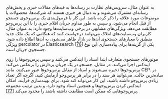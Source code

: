 به عنوان مثال، سرویس‌های نظارت بر رسانه‌ها به فیدهای مقالات خبری و پخش‌های رسانه‌ای مشترک می‌شوند و به دنبال هر خبری هستند که شرکت‌ها، محصولات یا موضوعات مورد علاقه را ذکر کرده باشد. این کار با فرمول‌بندی یک پرس‌وجوی جستجو از قبل انجام می‌شود، و سپس به طور مداوم جریان اقلام خبری را با این پرس‌وجو مطابقت می‌دهد. ویژگی‌های مشابهی در برخی وب‌سایت‌ها وجود دارد: به عنوان مثال، کاربران وب‌سایت‌های املاک می‌توانند درخواست کنند که هنگامی که یک ملک جدید منطبق با معیارهای جستجوی آن‌ها در بازار ظاهر می‌شود، به آن‌ها اطلاع داده شود. ویژگی percolator در Elasticsearch
[[76](ch11.html#Banon2011hw)] یکی از گزینه‌ها برای پیاده‌سازی این نوع جستجوی جریان است.

موتورهای جستجوی متعارف ابتدا اسناد را ایندکس می‌کنند و سپس پرس‌وجوها را روی ایندکس اجرا می‌کنند. در مقابل، جستجو در یک جریان پردازش را برعکس می‌کند: پرس‌وجوها ذخیره می‌شوند و اسناد از مقابل پرس‌وجوها عبور می‌کنند، مانند CEP. در ساده‌ترین حالت، می‌توانید هر سند را در برابر هر پرس‌وجو آزمایش کنید، اگرچه اگر تعداد زیادی پرس‌وجو داشته باشید، این کار می‌تواند کند شود. برای بهینه‌سازی فرآیند، امکان ایندکس کردن پرس‌وجوها و همچنین اسناد وجود دارد، و بدین ترتیب مجموعه پرس‌وجوهایی که ممکن است مطابقت داشته باشند را محدود می‌کند
[[77](ch11.html#Woodward2015vy)].